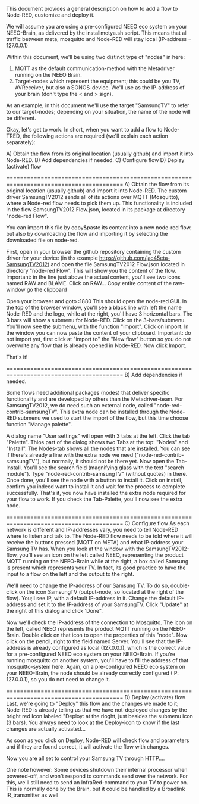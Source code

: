 This document provides a general description on how to add a flow to Node-RED, customize and deploy it.

We will assume you are using a pre-configured NEEO eco system on your NEEO-Brain, as delivered by the installmetya.sh script.
This means that all traffic between meta, mosquitto and Node-RED will stay local (IP-address = 127.0.0.1) 

Within this document, we'll be using two distinct type of "nodes" in here:

 
1) MQTT as the default communication-method with the Metadriver running on the NEEO Brain.
2) Target-nodes which represent the equipment; this could be you TV, AVReceiver, but also a SONOS-device.
We'll use <ip-address Brain> as the IP-address of your brain (don't type the < and > sign).

As an example, in this document we'll use the target "SamsungTV" to refer to our target-nodes; depending on your situation, the name of the node will be different.  

Okay, let's get to work.
In short, when you want to add a flow to Node-TRED, the following actions are required (we'll explain each action separately):

A) Obtain the flow from its original location (usually github) and import it into Node-RED.
B) Add dependencies if needed.
C) Configure flow
D) Deplay (activate) flow


========================================================================================
A) Obtain the flow from its original location (usually github) and import it into Node-RED.
The custom driver SamsungTV2012 sends all of its actions over MQTT (Mosquitto), where a Node-red flow needs to pick them up.
This functionality is included in the flow SamsungTV2012 Flow.json, located in its package at directory "node-red Flow".

You can import this file by copy&paste its content into a new node-red flow, but also by downloading the flow and importing it by selecting the downloaded file on node-red. 

First, open  in your browser the github repository containing the custom driver for your device (in ths example https://github.com/jac45eta-SamsungTV2012) and open the file SamsungTV2012 Flow.json located in directory "node-red Flow". This  will show you the content of the flow.
Important: in the line just above the actual content, you'll see two icons named RAW and BLAME. Click on RAW...
Copy entire content of the raw-window go the clipboard 

Open your browser and goto <ip-address Brain>:1880
This should open the node-red GUI.
In the top of the browser window, you'll see a black line with left the name Node-RED and the logo, while at the right, you'll have 3 horizontal bars. The 3 bars will show a submenu for Node-RED.
Click on the 3-bars/submenu. 
You'll now see the submenu, with the function "import". Click on import.
In the window you can now paste the content of your clipboard.
Important: do not import yet, first click at "import to" the "New flow" button so you do not overwrite any flow that is already opened in Node-RED.
Now click Import.

That's it!

========================================================================================
B) Add dependencies if needed.

Some flows need additional packages (nodes) that deliver specific functionality and are developed by others than the Metadriver-team. 
For SamsungTV2012, we do need such an external node, called "node-red-contrib-samsungTV". 
This extra node can be installed  through the Node-RED submenu we used to start the import of the flow, but this time choose function "Manage palette". 

A dialog name "User settings" will open with 3 tabs at the left. Click the tab "Palette". Thios part of the dialog shows two Tabs at the top: "Nodes" and "Install". 
The Nodes-tab shows all the nodes that are installed. You can see if there's already a line with the extra node we need ("node-red-contrib-samsungTV"), but normally, it should not be there yet.
Now open the Tab-Install. You'll see the search field (magnifying glass with the text "search module"). Type "node-red-contrib-samsungTV" (without quotes) in there.
Once done, you'll see the node with a button to install it. Click on install, confirm you indeed want to install it and wait for the process to complete successfully.
That's it, you now have installed the extra node required for your flow to work. If you check the Tab-Palette, you'll now see the extra node.

========================================================================================
C) Configure flow
As each network is different and IP-addresses vary, you need to tell Node-RED where to listen and talk to.
The Node-RED flow needs to be told where it will receive the buttons pressed (MQTT on META) and what IP-address your Samsung TV has.
When you look at the window with the SamsungTV2012-flow, you'll see an icon on the left called NEEO, representing the product MQTT running on the NEEO-Brain while at the right, a box called Samsung is present which represents your TV.
In fact, its good practice to have the input to a flow on the left and the output to the right.

We'll need to change the IP-address of our Samsung TV. To do so, double-click on the icon SamsungTV (output-node, so located at the right of the flow). You;ll see IP, with a default IP-address in it. Change the default IP-address and set it to the IP-address of your SamsungTV.
Click "Update" at the right of this dialog and click 'Done".

Now we'll check the IP-address of the connection to Mosquitto. The icon on the left, called NEEO represents the product MQTT running on the NEEO-Brain. Double click on that icon to open the properties of this "node". Now click on the pencil, right to the field named Server.
You'll see that the IP-address is already configured as local (127.0.0.1), which is the correct value for a pre-configured NEEO eco system on your NEEO-Brain. If you're running mosquitto on another system, you'll have to fill the address of that mosquitto-system here.
Again, on a pre-configured NEEO eco system on your NEEO-Brain, the node should be already correctly configured (IP: 127.0.0.1), so you do not need to change it. 

========================================================================================
D) Deplay (activate) flow
Last, we're going to "Deploy" this flow and the changes we made to it; Node-RED is already telling us that we have not-deployed changes by the bright red Icon labeled "Deploy: at the rioght, just besides the submenu icon (3 bars).
You always need to look at the Deploy-icon to know if the last changes are actually activated...

As soon as you click on Deploy, Node-RED will check flow and parameters and if they are found correct, it will activate the flow with changes. 

Now you are all set to control your Samsung TV through HTTP.... 

One note however: Some devices shutdown their internal processor when powered-off, and won't respond to commands send over the network.
For this, we'll still need to send an InfraRed-command to  your TV to power on. This is normally done by the Brain, but it could be handled by a Broadlink IR_transmitter as well

